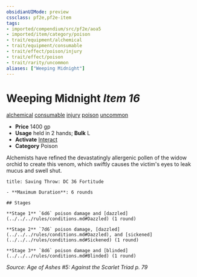 ```yaml
---
obsidianUIMode: preview
cssclass: pf2e,pf2e-item
tags:
- imported/compendium/src/pf2e/aoa5
- imported/item/category/poison
- trait/equipment/alchemical
- trait/equipment/consumable
- trait/effect/poison/injury
- trait/effect/poison
- trait/rarity/uncommon
aliases: ["Weeping Midnight"]
---
```

# Weeping Midnight *Item 16*  
[alchemical](alchemical.md)  [consumable](consumable.md)  [injury](injury.md)  [poison](rules/traits/poison.md)  [uncommon](uncommon.md)  

- **Price** 1400 gp
- **Usage** held in 2 hands; **Bulk** L
- **Activate** [Interact](interact.md)
- **Category** Poison

Alchemists have refined the devastatingly allergenic pollen of the widow orchid to create this venom, which swiftly causes the victim's eyes to leak mucus and swell shut.

```ad-inline-affliction
title: Saving Throw: DC 36 Fortitude

- **Maximum Duration**: 6 rounds

## Stages

**Stage 1** `6d6` poison damage and [dazzled](../../../rules/conditions.md#Dazzled) (1 round)

**Stage 2** `7d6` poison damage, [dazzled](../../../rules/conditions.md#Dazzled), and [sickened](../../../rules/conditions.md#Sickened) (1 round)

**Stage 3** `8d6` poison damage and [blinded](../../../rules/conditions.md#Blinded) (1 round)
```

*Source: Age of Ashes #5: Against the Scarlet Triad p. 79*
